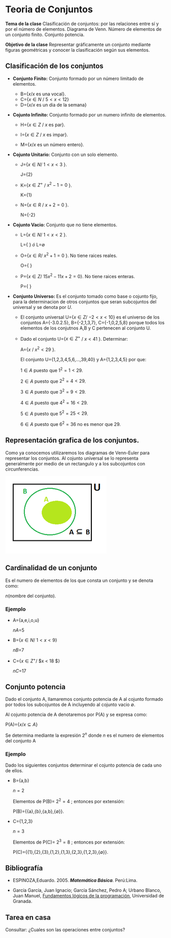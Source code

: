 # Teoria de Conjuntos


**Tema de la clase**  Clasificación de conjuntos: por las relaciones entre sí y por el número de elementos. Diagrama de Venn. Número de elementos de un conjunto finito. Conjunto potencia. 

**Objetivo de la clase** Representar gráficamente un conjunto mediante figuras geométricas y conocer la clasificación según sus elementos.  

## Clasificación de los conjuntos

- **Conjunto Finito:** Conjunto formado por un número limitado de elementos.

    - B={$x/x$ es una vocal}.
    - C={$x ∈ N$ / $5< x < 12$}
    - D={$x/x$ es un dia de la semana}

- **Cojunto Infinito:** Conjunto formado por un numero infinito de elementos.

    - H={$x ∈ Z$ / $x$  es  par}.

    - I={$x ∈ Z$ / $x$ es impar}.

    - M={$x/x$ es un número entero}.

- **Cojunto Unitario:** Conjunto con un solo elemento.

    - J={$x ∈ N$/ $1 < x < 3$ }.
    
        J={2}
   
   -  K={$x ∈ Z^+$ / $x^2-1=0$ }.

        K={1}
    
    - N={$x ∈ R$ / $x+2=0$ }.
    
        N={-2}
    

- **Cojunto Vacio:** Conjunto que no tiene elementos.

    - L={$x ∈ N$/ $1 < x < 2$ }.

        L={  }  $ó$  L=∅

    - O={$x ∈ R$/ $x^2+1=0$ }. No tiene raices reales.

        O={  } 

    - P={$x ∈ Z$/ $15x^2-11x+2=0$}. No tiene raices enteras.

        P={  }

- **Conjunto Universo:**
    Es el conjunto tomado como base o cojunto fijo, para la determinacion de otros conjuntos que seran subcojuntos del universal y se denota por $U$. 

    - El conjunto universal U={$x ∈ Z$/ $-2 < x < 10$} es el universo de los conjuntos A={-3.0.2.5}, B={-2,1,3,7}, C={-1,0,2,5,8} porque todos los elementos de los conjutnos A,B y C pertenecen al conjunto U.

    - Dado el conjunto U={$x ∈ Z^+$ / $x<41$ }. Determinar:

        A={$x$ / $x^2 < 29$ }.

        El conjunto U={1,2,3,4,5,6,...,39,40}  y A={1,2,3,4,5} por que:

        $1∈ A$ puesto que $1^2= 1 <29$.

        $2 ∈ A$ puesto que $2^2= 4 <29$.

        $3∈ A$ puesto que $3^2= 9 <29$.

        $4∈ A$ puesto que $4^2= 16 <29$.

        $5∈ A$ puesto que $5^2= 25 <29$.

        $6∈ A$ puesto que $6^2= 36$   no  es menor que $29$.

## Representación grafica de los conjuntos.

Como ya conocemos utilizaremos los diagramas de Venn-Euler para representar los conjuntos. Al cojunto universal se lo representa generalmente por medio de un rectangulo y a los subcojuntos con circunferencias.

![una foto](u.png)
## Cardinalidad de un conjunto

Es el numero de elementos de los que consta un conjunto y se denota como: 

$n$(nombre del conjunto).

### Ejemplo

- A={a,e,i,o,u}

    $nA$=5

- B={$x ∈ N$/ $1 < x <9$}

    $nB$=7

- C={$x ∈ Z^+$/ $x < 18 $}

    $nC$=17

## Conjunto potencia

Dado el conjunto A, llamaremos conjunto potencia de A al cojunto formado por todos los subcojuntos de A incluyendo al cojunto vacio ∅.

Al cojunto potencia de A denotaremos por P(A) y se expresa como:

P(A)={$x$/$x ⊆ A$} 

Se determina mediante la expresión $2^n$ donde $n$ es el numero de elementos del conjunto A

### Ejemplo
Dado los siguientes conjuntos determinar el cojunto potencia de cada uno de ellos.

- B={a,b}

    $n=2$

    Elementos de P(B)= $2^2=4$ ; entonces por extensión:

    P(B)={{a},{b},{a,b},{∅}}.

- C={1,2,3}

    $n=3$

    Elementos de P(C)= $2^3=8$ ; entonces por extensión:

    P(C)={{1},{2},{3},{1,2},{1,3},{2,3},{1,2,3},{∅}}.


## Bibliografía

- ESPINOZA,Eduardo. 2005. ***Matemática Básica***. Perú:Lima.

- García García, Juan Ignacio; García Sánchez, Pedro A; Urbano Blanco, Juan Manuel, [Fundamentos lógicos de la programación](http://hdl.handle.net/10481/43278), Universidad de Granada.

## Tarea en casa

Consultar: ¿Cuales son las operaciones entre conjuntos?


























